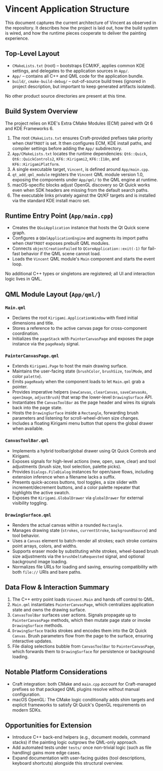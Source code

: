 # Vincent Application Structure

This document captures the current architecture of Vincent as observed in the repository. It describes how the project is laid out, how the build system is wired, and how the runtime pieces cooperate to deliver the painting experience.

## Top-Level Layout

- `CMakeLists.txt` (root) – bootstraps ECM/KF, applies common KDE settings, and delegates to the application sources in `App/`.
- `App/` – contains all C++ and QML code for the application bundle.
- `build/`, `cmake-build-debug/` – out-of-source build trees (ignored in project description, but important to keep generated artifacts isolated).

No other product source directories are present at this time.

## Build System Overview

The project relies on KDE's Extra CMake Modules (ECM) paired with Qt 6 and KDE Frameworks 6.

1. The root `CMakeLists.txt` ensures Craft-provided prefixes take priority when `CRAFTROOT` is set. It then configures ECM, KDE install paths, and compiler settings before adding the `App/` subdirectory.
2. `App/CMakeLists.txt` locates the runtime dependencies: `Qt6::Quick`, `Qt6::QuickControls2`, `KF6::Kirigami2`, `KF6::I18n`, and `KF6::KirigamiPlatform`.
3. A single executable target, `Vincent`, is defined around `App/main.cpp`.
4. `qt_add_qml_module` registers the `Vincent` QML module version 1.0, exposing the components under `App/qml/` to the QML engine at runtime.
5. macOS-specific blocks adjust OpenGL discovery so Qt Quick works even when SDK headers are missing from the default search paths.
6. The executable links privately against the Qt/KF targets and is installed via the standard KDE install macro set.

## Runtime Entry Point (`App/main.cpp`)

- Creates the `QGuiApplication` instance that hosts the Qt Quick scene graph.
- Configures a `QQmlApplicationEngine` and augments its import paths when `CRAFTROOT` exposes prebuilt QML modules.
- Connects `objectCreationFailed` to `QCoreApplication::exit(-1)` for fail-fast behavior if the QML scene cannot load.
- Loads the `Vincent` QML module's `Main` component and starts the event loop.

No additional C++ types or singletons are registered; all UI and interaction logic lives in QML.

## QML Module Layout (`App/qml/`)

### `Main.qml`

- Declares the root `Kirigami.ApplicationWindow` with fixed initial dimensions and title.
- Stores a reference to the active canvas page for cross-component coordination.
- Initializes the `pageStack` with `PainterCanvasPage` and exposes the page instance via the `pageReady` signal.

### `PainterCanvasPage.qml`

- Extends `Kirigami.Page` to host the main drawing surface.
- Maintains the user-facing state (`brushColor`, `brushSize`, `toolMode`, and color `palette`).
- Emits `pageReady` when the component loads to let `Main.qml` grab a pointer.
- Provides imperative helpers (`newCanvas`, `clearCanvas`, `saveCanvasAs`, `openImage`, `adjustBrush`) that wrap the lower-level `DrawingSurface` API.
- Instantiates the `CanvasToolBar` as the page header and wires its signals back into the page state.
- Hosts the `DrawingSurface` inside a `Rectangle`, forwarding brush parameters and listening for scroll-wheel-driven size changes.
- Includes a floating Kirigami menu button that opens the global drawer when available.

### `CanvasToolBar.qml`

- Implements a hybrid toolbar/global drawer using Qt Quick Controls and Kirigami.
- Exposes signals for high-level actions (new, open, save, clear) and tool adjustments (brush size, tool selection, palette picks).
- Provides `Dialogs.FileDialog` instances for open/save flows, including extension inference when a filename lacks a suffix.
- Presents quick-access buttons, tool toggles, a size slider with increment/decrement buttons, and a color palette repeater that highlights the active swatch.
- Exposes the `Kirigami.GlobalDrawer` via `globalDrawer` for external visibility toggling.

### `DrawingSurface.qml`

- Renders the actual canvas within a rounded `Rectangle`.
- Manages drawing state (`strokes`, `currentStroke`, `backgroundSource`) and tool behavior.
- Uses a `Canvas` element to batch-render all strokes; each stroke contains point arrays, colors, and widths.
- Supports eraser mode by substituting white strokes, wheel-based brush size adjustments via the `brushDeltaRequested` signal, and optional background image loading.
- Normalizes file URLs for loading and saving, ensuring compatibility with both `file://` URIs and bare paths.

## Data Flow & Interaction Summary

1. The C++ entry point loads `Vincent.Main` and hands off control to QML.
2. `Main.qml` instantiates `PainterCanvasPage`, which centralizes application state and owns the drawing surface.
3. `CanvasToolBar` surfaces user actions. Signals propagate up to `PainterCanvasPage` methods, which then mutate page state or invoke `DrawingSurface` methods.
4. `DrawingSurface` tracks strokes and encodes them into the Qt Quick `Canvas`. Brush parameters flow from the page to the surface, ensuring interactive updates.
5. File dialog selections bubble from `CanvasToolBar` to `PainterCanvasPage`, which forwards them to `DrawingSurface` for persistence or background loading.

## Notable Platform Considerations

- Craft integration: both CMake and `main.cpp` account for Craft-managed prefixes so that packaged QML plugins resolve without manual configuration.
- macOS OpenGL: The CMake logic conditionally adds shim targets and explicit frameworks to satisfy Qt Quick's OpenGL requirements on modern SDKs.

## Opportunities for Extension

- Introduce C++ back-end helpers (e.g., document models, command stacks) if the painting logic outgrows the QML-only approach.
- Add automated tests under `tests/` once non-trivial logic (such as file handling) gains more edge cases.
- Expand documentation with user-facing guides (tool descriptions, keyboard shortcuts) alongside this structural overview.

